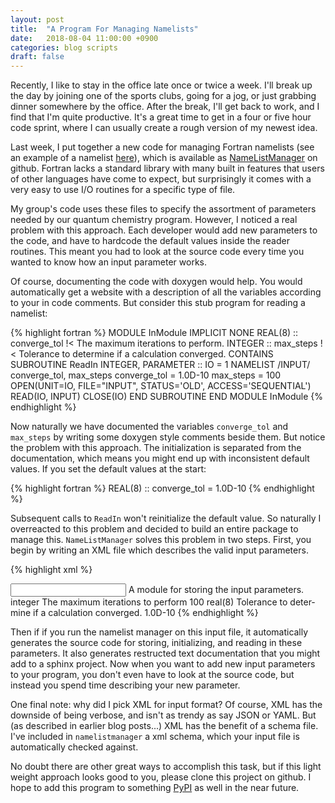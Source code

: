 ```yaml
---
layout: post
title:  "A Program For Managing Namelists"
date:   2018-08-04 11:00:00 +0900
categories: blog scripts
draft: false
---
```


Recently, I like to stay in the office late once or twice a week. I'll break up
the day by joining one of the sports clubs, going for a jog, or just grabbing
dinner somewhere by the office. After the break, I'll get back to work, and I
find that I'm quite productive. It's a great time to get in a four or five
hour code sprint, where I can usually create a rough version of my newest idea.

Last week, I put together a new code for managing Fortran namelists (see an
example of a namelist
[here](http://jules-lsm.github.io/vn4.2/namelists/intro.html)), which is
available as
[NameListManager](https://github.com/william-dawson/NameListManager)
on github. Fortran lacks a standard library with  many built in features that
users of other languages have come to expect, but surprisingly it comes with
a very easy to use I/O routines for a specific type of file.

My group's code uses these files to specify the assortment of parameters needed
by our quantum chemistry program. However, I noticed a real problem with this
approach. Each developer would add new parameters to the code, and have to
hardcode the default values inside the reader routines. This meant you had to
look at the source code every time you wanted to know how an input parameter
works.

Of course, documenting the code with doxygen would help. You would automatically
get a website with a description of all the variables according to your in
code comments. But consider this stub program for reading a namelist:

{% highlight fortran %}
MODULE InModule
 IMPLICIT NONE
 REAL(8) :: converge_tol !< The maximum iterations to perform.
 INTEGER :: max_steps !< Tolerance to determine if a calculation converged.
CONTAINS
 SUBROUTINE ReadIn
   INTEGER, PARAMETER :: IO = 1
   NAMELIST /INPUT/ converge_tol, max_steps
   converge_tol = 1.0D-10
   max_steps = 100
   OPEN(UNIT=IO, FILE="INPUT", STATUS='OLD', ACCESS='SEQUENTIAL')
   READ(IO, INPUT)
   CLOSE(IO)
 END SUBROUTINE
END MODULE InModule
{% endhighlight %}

Now naturally we have documented the variables `converge_tol` and
`max_steps` by writing some doxygen style comments beside them. But notice the
problem with this approach. The initialization is separated from the
documentation, which means you might end up with inconsistent default values.
If you set the default values at the start:

{% highlight fortran %}
REAL(8) :: converge_tol = 1.0D-10
{% endhighlight %}

Subsequent calls to `ReadIn` won't reinitialize the default value. So naturally
I overreacted to this problem and decided to build an entire package to manage
this. `NameListManager` solves this problem in two steps. First, you begin by
writing an XML file which describes the valid input parameters.

{% highlight xml %}
<?xml version="1.0" encoding="utf-8" ?>
<input name="example" lang="en" mpi="false">
  <group name="input">
    <description_list>
      <description lang="en">
        A module for storing the input parameters.
      </description>
    </description_list>
    <element_list>
      <element name="max_steps">
        <datatype>integer</datatype>
        <description_list>
          <description lang="en">
            The maximum iterations to perform
          </description>
        </description_list>
        <default>100</default>
      </element>
      <element name="converge_tol">
        <datatype>real(8)</datatype>
        <description_list>
          <description lang="en">
            Tolerance to determine if a calculation converged.
          </description>
        </description_list>
        <default>1.0D-10</default>
      </element>
    </element_list>
  </group>
</input>
{% endhighlight %}

Then if if you run the namelist manager on this input file, it automatically
generates the source code for storing, initializing, and reading in these
parameters. It also generates restructed text documentation that you might
add to a sphinx project. Now when you want to add new input parameters to your
program, you don't even have to look at the source code, but instead you spend
time describing your new parameter.

One final note: why did I pick XML for input format? Of course, XML has the
downside of being verbose, and isn't as trendy as say JSON or YAML. But (as
described in earlier blog posts...) XML has the benefit of a schema file. I've
included in `namelistmanager` a xml schema, which your input file is
automatically checked against.


No doubt there are other great ways to accomplish this task, but if this
light weight approach looks good to you, please clone this project on github.
I hope to add this program to something [PyPI](https://pypi.org/) as well in the
near future.
